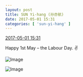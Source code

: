 ```yaml
---
layout: post
title: SUN Yi-hang (孙亦航)
date: 2017-05-01 15:31
categories: [ 'sun-yi-hang' ]
---
```


<div class="weibo-info">
  <a href="http://weibo.com/6108316220/F1679xNs1">2017-05-01 15:31</a>
</div>

Happy 1st May – the Labour Day. :v:

<!-- more -->

![Image](http://wx1.sinaimg.cn/mw690/006FnS5mgy1ff5w9m59j0j30qo140tix.jpg)

![Image](http://wx1.sinaimg.cn/mw690/006FnS5mgy1ff5w9pg62zj30qo14014e.jpg)
